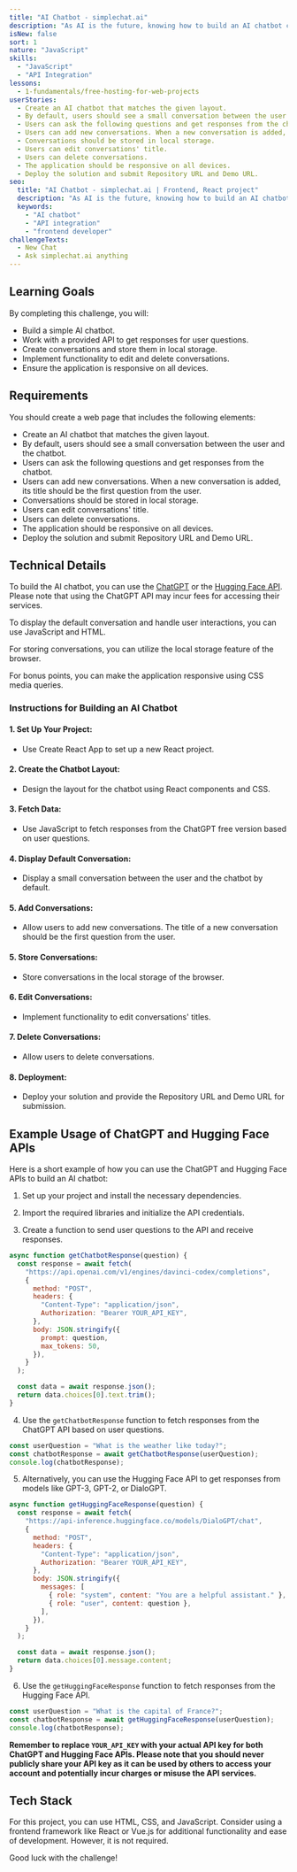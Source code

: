 ```yaml
---
title: "AI Chatbot - simplechat.ai"
description: "As AI is the future, knowing how to build an AI chatbot can be helpful. In this challenge, you will work with a provided API and build a simple AI chatbot."
isNew: false
sort: 1
nature: "JavaScript"
skills:
  - "JavaScript"
  - "API Integration"
lessons:
  - 1-fundamentals/free-hosting-for-web-projects
userStories:
  - Create an AI chatbot that matches the given layout.
  - By default, users should see a small conversation between the user and the chatbot.
  - Users can ask the following questions and get responses from the chatbot.
  - Users can add new conversations. When a new conversation is added, its title should be the first question from the user.
  - Conversations should be stored in local storage.
  - Users can edit conversations' title.
  - Users can delete conversations.
  - The application should be responsive on all devices.
  - Deploy the solution and submit Repository URL and Demo URL.
seo:
  title: "AI Chatbot - simplechat.ai | Frontend, React project"
  description: "As AI is the future, knowing how to build an AI chatbot can be helpful. In this challenge, you will work with a provided API and build a simple AI chatbot. This project is great for working with Front-end libraries like React, Vue,..."
  keywords:
    - "AI chatbot"
    - "API integration"
    - "frontend developer"
challengeTexts:
  - New Chat
  - Ask simplechat.ai anything
---
```


## Learning Goals

By completing this challenge, you will:

- Build a simple AI chatbot.
- Work with a provided API to get responses for user questions.
- Create conversations and store them in local storage.
- Implement functionality to edit and delete conversations.
- Ensure the application is responsive on all devices.

## Requirements

You should create a web page that includes the following elements:

- Create an AI chatbot that matches the given layout.
- By default, users should see a small conversation between the user and the chatbot.
- Users can ask the following questions and get responses from the chatbot.
- Users can add new conversations. When a new conversation is added, its title should be the first question from the user.
- Conversations should be stored in local storage.
- Users can edit conversations' title.
- Users can delete conversations.
- The application should be responsive on all devices.
- Deploy the solution and submit Repository URL and Demo URL.

## Technical Details

To build the AI chatbot, you can use the [ChatGPT](https://openai.com/api/) or the [Hugging Face API](https://huggingface.co/). Please note that using the ChatGPT API may incur fees for accessing their services.

To display the default conversation and handle user interactions, you can use JavaScript and HTML.

For storing conversations, you can utilize the local storage feature of the browser.

For bonus points, you can make the application responsive using CSS media queries.

### Instructions for Building an AI Chatbot

#### 1. Set Up Your Project:

- Use Create React App to set up a new React project.

#### 2. Create the Chatbot Layout:

- Design the layout for the chatbot using React components and CSS.

#### 3. Fetch Data:

- Use JavaScript to fetch responses from the ChatGPT free version based on user questions.

#### 4. Display Default Conversation:

- Display a small conversation between the user and the chatbot by default.

#### 5. Add Conversations:

- Allow users to add new conversations. The title of a new conversation should be the first question from the user.

#### 5. Store Conversations:

- Store conversations in the local storage of the browser.

#### 6. Edit Conversations:

- Implement functionality to edit conversations' titles.

#### 7. Delete Conversations:

- Allow users to delete conversations.

#### 8. Deployment:

- Deploy your solution and provide the Repository URL and Demo URL for submission.

## Example Usage of ChatGPT and Hugging Face APIs

Here is a short example of how you can use the ChatGPT and Hugging Face APIs to build an AI chatbot:

1. Set up your project and install the necessary dependencies.

2. Import the required libraries and initialize the API credentials.

3. Create a function to send user questions to the API and receive responses.

```javascript
async function getChatbotResponse(question) {
  const response = await fetch(
    "https://api.openai.com/v1/engines/davinci-codex/completions",
    {
      method: "POST",
      headers: {
        "Content-Type": "application/json",
        Authorization: "Bearer YOUR_API_KEY",
      },
      body: JSON.stringify({
        prompt: question,
        max_tokens: 50,
      }),
    }
  );

  const data = await response.json();
  return data.choices[0].text.trim();
}
```

4. Use the `getChatbotResponse` function to fetch responses from the ChatGPT API based on user questions.

```javascript
const userQuestion = "What is the weather like today?";
const chatbotResponse = await getChatbotResponse(userQuestion);
console.log(chatbotResponse);
```

5. Alternatively, you can use the Hugging Face API to get responses from models like GPT-3, GPT-2, or DialoGPT.

```javascript
async function getHuggingFaceResponse(question) {
  const response = await fetch(
    "https://api-inference.huggingface.co/models/DialoGPT/chat",
    {
      method: "POST",
      headers: {
        "Content-Type": "application/json",
        Authorization: "Bearer YOUR_API_KEY",
      },
      body: JSON.stringify({
        messages: [
          { role: "system", content: "You are a helpful assistant." },
          { role: "user", content: question },
        ],
      }),
    }
  );

  const data = await response.json();
  return data.choices[0].message.content;
}
```

6. Use the `getHuggingFaceResponse` function to fetch responses from the Hugging Face API.

```javascript
const userQuestion = "What is the capital of France?";
const chatbotResponse = await getHuggingFaceResponse(userQuestion);
console.log(chatbotResponse);
```

**Remember to replace `YOUR_API_KEY` with your actual API key for both ChatGPT and Hugging Face APIs. Please note that you should never publicly share your API key as it can be used by others to access your account and potentially incur charges or misuse the API services.**

## Tech Stack

For this project, you can use HTML, CSS, and JavaScript. Consider using a frontend framework like React or Vue.js for additional functionality and ease of development. However, it is not required.

Good luck with the challenge!
